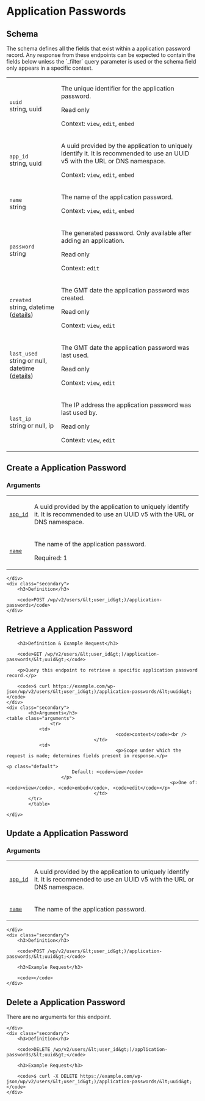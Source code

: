 ---
---

# Application Passwords

<section class="route">
	<div class="primary">
		<h2>Schema</h2>
<p>The schema defines all the fields that exist within a application password record. Any response from these endpoints can be expected to contain the fields below unless the `_filter` query parameter is used or the schema field only appears in a specific context.</p>
<table class="attributes">
			<tr id="schema-uuid">
			<td>
				<code>uuid</code><br />
				<span class="type">
					string,
													uuid
									</span>
			</td>
			<td>
				<p>The unique identifier for the application password.</p>
									<p class="read-only">Read only</p>
								<p class="context">Context: <code>view</code>, <code>edit</code>, <code>embed</code></p>
							</td>
		</tr>
			<tr id="schema-app_id">
			<td>
				<code>app_id</code><br />
				<span class="type">
					string,
													uuid
									</span>
			</td>
			<td>
				<p>A uuid provided by the application to uniquely identify it. It is recommended to use an UUID v5 with the URL or DNS namespace.</p>
								<p class="context">Context: <code>view</code>, <code>edit</code>, <code>embed</code></p>
							</td>
		</tr>
			<tr id="schema-name">
			<td>
				<code>name</code><br />
				<span class="type">
					string				</span>
			</td>
			<td>
				<p>The name of the application password.</p>
								<p class="context">Context: <code>view</code>, <code>edit</code>, <code>embed</code></p>
							</td>
		</tr>
			<tr id="schema-password">
			<td>
				<code>password</code><br />
				<span class="type">
					string				</span>
			</td>
			<td>
				<p>The generated password. Only available after adding an application.</p>
									<p class="read-only">Read only</p>
								<p class="context">Context: <code>edit</code></p>
							</td>
		</tr>
			<tr id="schema-created">
			<td>
				<code>created</code><br />
				<span class="type">
					string,
													datetime (<a href="https://core.trac.wordpress.org/ticket/41032">details</a>)
										</span>
			</td>
			<td>
				<p>The GMT date the application password was created.</p>
									<p class="read-only">Read only</p>
								<p class="context">Context: <code>view</code>, <code>edit</code></p>
							</td>
		</tr>
			<tr id="schema-last_used">
			<td>
				<code>last_used</code><br />
				<span class="type">
					string or null,
													datetime (<a href="https://core.trac.wordpress.org/ticket/41032">details</a>)
										</span>
			</td>
			<td>
				<p>The GMT date the application password was last used.</p>
									<p class="read-only">Read only</p>
								<p class="context">Context: <code>view</code>, <code>edit</code></p>
							</td>
		</tr>
			<tr id="schema-last_ip">
			<td>
				<code>last_ip</code><br />
				<span class="type">
					string or null,
													ip
									</span>
			</td>
			<td>
				<p>The IP address the application password was last used by.</p>
									<p class="read-only">Read only</p>
								<p class="context">Context: <code>view</code>, <code>edit</code></p>
							</td>
		</tr>
	</table>

</section>

<div>
<section class="route">
	<div class="primary">
		<h2>Create a Application Password</h2>
			<h3>Arguments</h3>
	<table class="arguments">
					<tr>
				<td>
											<code><a href="#schema-app_id">app_id</a></code><br />
									</td>
				<td>
											<p>A uuid provided by the application to uniquely identify it. It is recommended to use an UUID v5 with the URL or DNS namespace.</p>
																								</td>
			</tr>
					<tr>
				<td>
											<code><a href="#schema-name">name</a></code><br />
									</td>
				<td>
											<p>The name of the application password.</p>
																<p class="required">
							Required: 1
						</p>
																			</td>
			</tr>
			</table>

	</div>
	<div class="secondary">
		<h3>Definition</h3>

		<code>POST /wp/v2/users/&lt;user_id&gt;)/application-passwords</code>
	</div>
</section>
<section class="route">
	<div class="primary">
		<h2>Retrieve a Application Password</h2>

		<h3>Definition & Example Request</h3>

		<code>GET /wp/v2/users/&lt;user_id&gt;)/application-passwords/&lt;uuid&gt;</code>

		<p>Query this endpoint to retrieve a specific application password record.</p>

		<code>$ curl https://example.com/wp-json/wp/v2/users/&lt;user_id&gt;)/application-passwords/&lt;uuid&gt;</code>
	</div>
	<div class="secondary">
			<h3>Arguments</h3>
	<table class="arguments">
					<tr>
				<td>
											<code>context</code><br />
									</td>
				<td>
											<p>Scope under which the request is made; determines fields present in response.</p>
																					<p class="default">
							Default: <code>view</code>
						</p>
																<p>One of: <code>view</code>, <code>embed</code>, <code>edit</code></p>
									</td>
			</tr>
			</table>

	</div>
</section>
<section class="route">
	<div class="primary">
		<h2>Update a Application Password</h2>
			<h3>Arguments</h3>
	<table class="arguments">
					<tr>
				<td>
											<code><a href="#schema-app_id">app_id</a></code><br />
									</td>
				<td>
											<p>A uuid provided by the application to uniquely identify it. It is recommended to use an UUID v5 with the URL or DNS namespace.</p>
																								</td>
			</tr>
					<tr>
				<td>
											<code><a href="#schema-name">name</a></code><br />
									</td>
				<td>
											<p>The name of the application password.</p>
																								</td>
			</tr>
			</table>

	</div>
	<div class="secondary">
		<h3>Definition</h3>

		<code>POST /wp/v2/users/&lt;user_id&gt;)/application-passwords/&lt;uuid&gt;</code>

		<h3>Example Request</h3>

		<code></code>
	</div>
</section>
<section class="route">
	<div class="primary">
		<h2>Delete a Application Password</h2>
			<p>There are no arguments for this endpoint.</p>

	</div>
	<div class="secondary">
		<h3>Definition</h3>

		<code>DELETE /wp/v2/users/&lt;user_id&gt;)/application-passwords/&lt;uuid&gt;</code>

		<h3>Example Request</h3>

		<code>$ curl -X DELETE https://example.com/wp-json/wp/v2/users/&lt;user_id&gt;)/application-passwords/&lt;uuid&gt;</code>
	</div>
</section>
</div>
